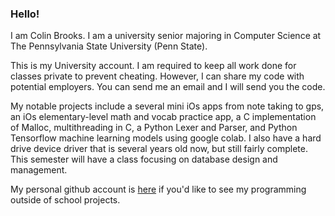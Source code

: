 ### Hello!
I am Colin Brooks. I am a university senior majoring in Computer Science at The Pennsylvania State University (Penn State).

This is my University account. I am required to keep all work done for classes private to prevent cheating. However, I can share my code with potential employers. You can send me an email and I will send you the code.

My notable projects include a several mini iOs apps from note taking to gps, an iOs elementary-level math and vocab practice app, a C implementation of Malloc, multithreading in C, a Python Lexer and Parser, and Python Tensorflow machine learning models using google colab. I also have a hard drive device driver that is several years old now, but still fairly complete. This semester will have a class focusing on database design and management. 

My personal github account is [here](https://github.com/brookstco) if you'd like to see my programming outside of school projects.
